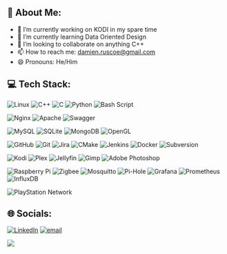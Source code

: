 ## 💫 About Me:

- 🔭 I’m currently working on KODI in my spare time
- 🌱 I’m currently learning Data Oriented Design
- 👯 I’m looking to collaborate on anything C++
- 📫 How to reach me: damien.ruscoe@gmail.com
- 😄 Pronouns: He/Him

## 💻 Tech Stack:


![Linux](https://img.shields.io/badge/Linux-%23121011.svg?style=plastic&logo=linux&logoColor=white) ![C++](https://img.shields.io/badge/c++-%2300599C.svg?style=plastic&logo=c%2B%2B&logoColor=white) ![C](https://img.shields.io/badge/c-%2300599C.svg?style=plastic&logo=c&logoColor=white) ![Python](https://img.shields.io/badge/python-3670A0?style=plastic&logo=python&logoColor=ffdd54) ![Bash Script](https://img.shields.io/badge/bash_script-%23121011.svg?style=plastic&logo=gnu-bash&logoColor=white) 

![Nginx](https://img.shields.io/badge/nginx-%23009639.svg?style=plastic&logo=nginx&logoColor=white) ![Apache](https://img.shields.io/badge/apache-%23D42029.svg?style=plastic&logo=apache&logoColor=white) ![Swagger](https://img.shields.io/badge/-Swagger-%23Clojure?style=plastic&logo=swagger&logoColor=white) 

![MySQL](https://img.shields.io/badge/mysql-4479A1.svg?style=plastic&logo=mysql&logoColor=white) ![SQLite](https://img.shields.io/badge/sqlite-%2307405e.svg?style=plastic&logo=sqlite&logoColor=white) ![MongoDB](https://img.shields.io/badge/MongoDB-%234ea94b.svg?style=plastic&logo=mongodb&logoColor=white) ![OpenGL](https://img.shields.io/badge/OpenGL-white?logo=OpenGL&style=plastic) 

![GitHub](https://img.shields.io/badge/github-%23121011.svg?style=plastic&logo=github&logoColor=white) ![Git](https://img.shields.io/badge/git-%23F05033.svg?style=plastic&logo=git&logoColor=white) ![Jira](https://img.shields.io/badge/jira-%230A0FFF.svg?style=plastic&logo=jira&logoColor=white) ![CMake](https://img.shields.io/badge/CMake-%23008FBA.svg?style=plastic&logo=cmake&logoColor=white) ![Jenkins](https://img.shields.io/badge/jenkins-%232C5263.svg?style=plastic&logo=jenkins&logoColor=white) ![Docker](https://img.shields.io/badge/docker-%230db7ed.svg?style=plastic&logo=docker&logoColor=white) ![Subversion](https://img.shields.io/badge/subversion-%809CC9.svg?style=plastic&logo=subversion&logoColor=white)

![Kodi](https://img.shields.io/badge/Kodi-%230A0FFF.svg?style=plastic&logo=kodi&logoColor=white) ![Plex](https://img.shields.io/badge/plex-%23E5A00D.svg?style=plastic&logo=plex&logoColor=white) ![Jellyfin](https://img.shields.io/badge/jellyfin-%23000B25.svg?style=plastic&logo=Jellyfin&logoColor=00A4DC) ![Gimp](https://img.shields.io/badge/Gimp-657D8B?style=plastic&logo=gimp&logoColor=FFFFFF) ![Adobe Photoshop](https://img.shields.io/badge/adobe%20photoshop-%2331A8FF.svg?style=plastic&logo=adobe%20photoshop&logoColor=white)

![Raspberry Pi](https://img.shields.io/badge/-Raspberry_Pi-C51A4A?style=plastic&logo=Raspberry-Pi) ![Zigbee](https://img.shields.io/badge/zigbee-%23EB0443.svg?style=plastic&logo=zigbee&logoColor=white) ![Mosquitto](https://img.shields.io/badge/mosquitto-%233C5280.svg?style=plastic&logo=eclipsemosquitto&logoColor=white) ![Pi-Hole](https://img.shields.io/badge/pihole-%2396060C.svg?style=plastic&logo=pi-hole&logoColor=white) ![Grafana](https://img.shields.io/badge/grafana-%23F46800.svg?style=plastic&logo=grafana&logoColor=white) ![Prometheus](https://img.shields.io/badge/Prometheus-E6522C?style=plastic&logo=Prometheus&logoColor=white) ![InfluxDB](https://img.shields.io/badge/InfluxDB-22ADF6?style=plastic&logo=InfluxDB&logoColor=white) 

![PlayStation Network](https://img.shields.io/badge/PSN-%230070D1.svg?style=plastic&logo=Playstation&logoColor=white)

## 🌐 Socials:
[![LinkedIn](https://img.shields.io/badge/LinkedIn-%230077B5.svg?logo=linkedin&logoColor=white)](https://linkedin.com/in/damien-ruscoe) [![email](https://img.shields.io/badge/Email-D14836?logo=gmail&logoColor=white)](mailto:damien.ruscoe@gmail.com) 

<!--
# 📊 GitHub Stats:
![](https://github-readme-stats.vercel.app/api?username=damienruscoe&theme=dark&hide_border=true&include_all_commits=true&count_private=true)<br/>
![](https://nirzak-streak-stats.vercel.app/?user=damienruscoe&theme=dark&hide_border=true)<br/>
![](https://github-readme-stats.vercel.app/api/top-langs/?username=damienruscoe&theme=dark&hide_border=true&include_all_commits=true&count_private=true&layout=compact)

## 🏆 GitHub Trophies
![](https://github-profile-trophy.vercel.app/?username=damienruscoe&theme=vue&no-frame=true&no-bg=true&margin-w=4)

### ✍️ Random Dev Quote
![](https://quotes-github-readme.vercel.app/api?type=horizontal&theme=dark)

### 🔝 Top Contributed Repo
![](https://github-contributor-stats.vercel.app/api?username=damienruscoe&limit=5&theme=dark&combine_all_yearly_contributions=true)

-->

[![](https://visitcount.itsvg.in/api?id=damienruscoe&icon=2&color=0)](https://visitcount.itsvg.in)

